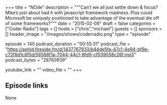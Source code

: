+++
title = "NOde"
description = """Can’t we all just settle down & focus? Mike’s just about had it with javascript framework madness. Plus could Microsoft be uniquely positioned to take advantage of the eventual die off of some frameworks?"""
date = "2015-02-09"
draft = false
categories = ["Coder Radio"]
tags = []
hosts = ["chris","michael"]
guests = []
sponsors = []
header_image = "/images/shows/coderradio.png"
type = "episode"

episode = 140
podcast_duration = "00:55:31"
podcast_file = "https://aphid.fireside.fm/d/1437767933/b44de5fa-47c1-4e94-bf9e-c72f8d1c8f5d/56568f1a-7044-44c1-8fd9-cf539058c26f.mp3"
podcast_bytes = "28760939"

youtube_link = ""
video_file = ""
+++

## Episode links

None


